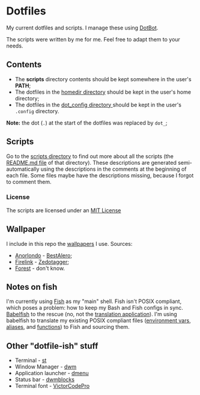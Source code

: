 # Dotfiles

My current dotfiles and scripts. I manage these using
[DotBot](https://github.com/anishathalye/dotbot).

The scripts were written by me for me. Feel free to adapt them to your needs.

## Contents

- The **scripts** directory contents should be kept somewhere in the user's
  **PATH**;
- The dotfiles in the [homedir directory](./homedir) should be kept in the
  user's home directory;
- The dotfiles in the [dot_config directory ](./dot_config) should be kept in
  the user's `.config` directory.

**Note:** the dot (`.`) at the start of the dotfiles was replaced by `dot_`;

## Scripts

Go to the [scripts directory](./scripts) to find out more about all the scripts
(the [README.md file](./scripts/README.md) of that directory). These
descriptions are generated semi-automatically using the descriptions in the
comments at the beginning of each file. Some files maybe have the descriptions
missing, because I forgot to comment them.

### License

The scripts are licensed under an [MIT License](./LICENSE)

## Wallpaper

I include in this repo the [wallpapers](./dot_config/wallpaper) I use. Sources:

- [Anorlondo](./dot_config/wallpaper/anorlondo) - [BestAlero](https://www.reddit.com/r/gaming/comments/4jdw0t/pixel_dark_souls_3_irithyll_of_the_boreal_valley/);
- [Firelink](./dot_config/wallpaper/firelink) -
  [Zedotagger](https://www.deviantart.com/zedotagger);
- [Forest](./dot_config/wallpaper/tree.png) - don't know.

## Notes on fish

I'm currently using [Fish](https://fishshell.com/) as my "main" shell. Fish
isn't POSIX compliant, which poses a problem: how to keep my Bash and Fish
configs in sync. [Babelfish](https://github.com/bouk/babelfish) to the rescue
(no, not the [translation application](https://www.babelfish.com)). I'm using
babelfish to translate my existing POSIX compliant files
([environment vars](./homedir/dot_profile), [aliases](./dot_config/aliasrc), and
[functions](./dot_config/funcrc)) to Fish and sourcing them.

## Other "dotfile-ish" stuff

- Terminal - [st](https://github.com/JoaoCostaIFG/st)
- Window Manager - [dwm](https://github.com/JoaoCostaIFG/dwm)
- Application launcher - [dmenu](https://github.com/JoaoCostaIFG/dmenu)
- Status bar - [dwmblocks](https://github.com/JoaoCostaIFG/dwmblocks)
- Terminal font - [VictorCodePro](https://github.com/JoaoCostaIFG/VictorCodePro)
